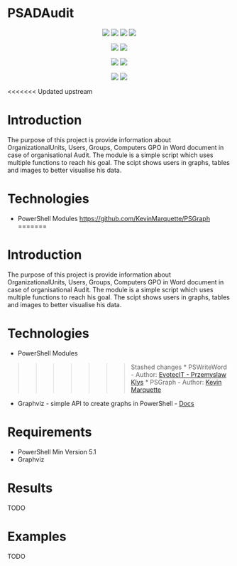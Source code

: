 # PSADAudit
<p align="center">
  <a href="https://www.powershellgallery.com/packages/PSADAudit"><img src="https://img.shields.io/codefactor/grade/github/oliwex/PSADAudit/MODULE?style=plastic"></a>
  <a href="https://www.powershellgallery.com/packages/PSADAudit"><img src="https://img.shields.io/tokei/lines/github/oliwex/PSADAudit"></a>
  <a href="https://www.powershellgallery.com/packages/PSADAudit"><img src="https://img.shields.io/powershellgallery/dt/PSADAudit"></a>
  <a href="https://www.powershellgallery.com/packages/PSADAudit"><img src="https://img.shields.io/powershellgallery/v/PSADAudit"></a>
</p>
<p align="center">
  <a href="https://www.powershellgallery.com/packages/PSADAudit"><img src="https://img.shields.io/github/languages/count/oliwex/PSADAudit"></a>
  <a href="https://www.powershellgallery.com/packages/PSADAudit"><img src="https://img.shields.io/github/languages/top/oliwex/PSADAudit"></a>
</p>
<p align="center">
    <a href="https://github.com/oliwex/PSADAudit"><img src="https://img.shields.io/github/repo-size/oliwex/PSADAudit"></a>
    <a href="https://github.com/oliwex/PSADAudit"><img src="https://img.shields.io/github/languages/code-size/oliwex/PSADAudit"></a>
</p>
<p align="center">
  <a href="https://github.com/oliwex"><img src="https://img.shields.io/github/followers/oliwex?style=social"></a>
  <a href="https://github.com/oliwex/PSADAudit"><img src="https://img.shields.io/github/stars/oliwex/PSADAudit?style=social"></a>
</p>

<<<<<<< Updated upstream


# Introduction
The purpose of this project is provide information about OrganizationalUnits, Users, Groups, Computers GPO in Word document in case of organisational Audit. The module is a simple script which uses multiple functions to reach his goal. The scipt shows users in graphs, tables and images to better visualise his data.
# Technologies
* PowerShell Modules https://github.com/KevinMarquette/PSGraph
=======
# Introduction
The purpose of this project is provide information about OrganizationalUnits, Users, Groups, Computers GPO in Word document in case of organisational Audit. The module is a simple script which uses multiple functions to reach his goal. The scipt shows users in graphs, tables and images to better visualise his data.
# Technologies
* PowerShell Modules
>>>>>>> Stashed changes
    * PSWriteWord - Author: [EvotecIT - Przemyslaw Klys](https://github.com/EvotecIT/PSWriteWord)
    * PSGraph - Author: [Kevin Marquette](https://github.com/KevinMarquette/PSGraph)
* Graphviz - simple API to create graphs in PowerShell - [Docs](https://graphviz.org/)
# Requirements
* PowerShell Min Version 5.1
* Graphviz
# Results
TODO
# Examples
TODO